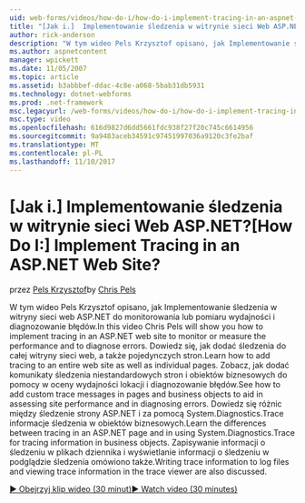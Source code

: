 ```yaml
---
uid: web-forms/videos/how-do-i/how-do-i-implement-tracing-in-an-aspnet-web-site
title: "[Jak i.]  Implementowanie śledzenia w witrynie sieci Web ASP.NET? | Dokumentacja firmy Microsoft"
author: rick-anderson
description: "W tym wideo Pels Krzysztof opisano, jak Implementowanie śledzenia w witryny sieci web ASP.NET do monitorowania lub pomiaru wydajności i diagnozowanie błędów. Dowiedz się więcej ho..."
ms.author: aspnetcontent
manager: wpickett
ms.date: 11/05/2007
ms.topic: article
ms.assetid: b3abbbef-ddac-4c8e-a068-5bab31db5931
ms.technology: dotnet-webforms
ms.prod: .net-framework
msc.legacyurl: /web-forms/videos/how-do-i/how-do-i-implement-tracing-in-an-aspnet-web-site
msc.type: video
ms.openlocfilehash: 616d9827d6dd5661fdc938f27f20c745c6614956
ms.sourcegitcommit: 9a9483aceb34591c97451997036a9120c3fe2baf
ms.translationtype: MT
ms.contentlocale: pl-PL
ms.lasthandoff: 11/10/2017
---
```

<a name="how-do-i--implement-tracing-in-an-aspnet-web-site"></a><span data-ttu-id="1cd2f-105">[Jak i.]  Implementowanie śledzenia w witrynie sieci Web ASP.NET?</span><span class="sxs-lookup"><span data-stu-id="1cd2f-105">[How Do I:]  Implement Tracing in an ASP.NET Web Site?</span></span>
====================
<span data-ttu-id="1cd2f-106">przez [Pels Krzysztof](https://twitter.com/chrispels)</span><span class="sxs-lookup"><span data-stu-id="1cd2f-106">by [Chris Pels](https://twitter.com/chrispels)</span></span>

<span data-ttu-id="1cd2f-107">W tym wideo Pels Krzysztof opisano, jak Implementowanie śledzenia w witryny sieci web ASP.NET do monitorowania lub pomiaru wydajności i diagnozowanie błędów.</span><span class="sxs-lookup"><span data-stu-id="1cd2f-107">In this video Chris Pels will show you how to implement tracing in an ASP.NET web site to monitor or measure the performance and to diagnose errors.</span></span> <span data-ttu-id="1cd2f-108">Dowiedz się, jak dodać śledzenia do całej witryny sieci web, a także pojedynczych stron.</span><span class="sxs-lookup"><span data-stu-id="1cd2f-108">Learn how to add tracing to an entire web site as well as individual pages.</span></span> <span data-ttu-id="1cd2f-109">Zobacz, jak dodać komunikaty śledzenia niestandardowych stron i obiektów biznesowych do pomocy w oceny wydajności lokacji i diagnozowanie błędów.</span><span class="sxs-lookup"><span data-stu-id="1cd2f-109">See how to add custom trace messages in pages and business objects to aid in assessing site performance and in diagnosing errors.</span></span> <span data-ttu-id="1cd2f-110">Dowiedz się różnic między śledzenie strony ASP.NET i za pomocą System.Diagnostics.Trace informacje śledzenia w obiektów biznesowych.</span><span class="sxs-lookup"><span data-stu-id="1cd2f-110">Learn the differences between tracing in an ASP.NET page and in using System.Diagnostics.Trace for tracing information in business objects.</span></span> <span data-ttu-id="1cd2f-111">Zapisywanie informacji o śledzeniu w plikach dziennika i wyświetlanie informacji o śledzeniu w podglądzie śledzenia omówiono także.</span><span class="sxs-lookup"><span data-stu-id="1cd2f-111">Writing trace information to log files and viewing trace information in the trace viewer are also discussed.</span></span>

[<span data-ttu-id="1cd2f-112">&#9654; Obejrzyj klip wideo (30 minut)</span><span class="sxs-lookup"><span data-stu-id="1cd2f-112">&#9654; Watch video (30 minutes)</span></span>](https://channel9.msdn.com/Blogs/ASP-NET-Site-Videos/how-do-i-implement-tracing-in-an-aspnet-web-site)
